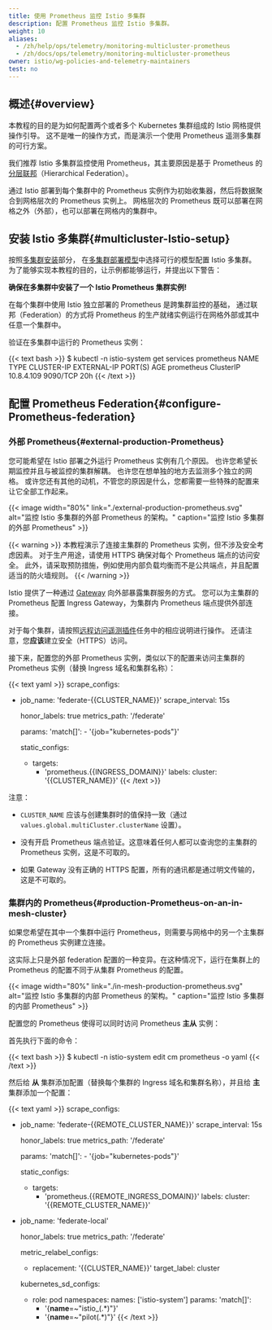 ```yaml
---
title: 使用 Prometheus 监控 Istio 多集群
description: 配置 Prometheus 监控 Istio 多集群。
weight: 10
aliases:
  - /zh/help/ops/telemetry/monitoring-multicluster-prometheus
  - /zh/docs/ops/telemetry/monitoring-multicluster-prometheus
owner: istio/wg-policies-and-telemetry-maintainers
test: no
---
```


## 概述{#overview}

本教程的目的是为如何配置两个或者多个 Kubernetes 集群组成的 Istio 网格提供操作引导。
这不是唯一的操作方式，而是演示一个使用 Prometheus 遥测多集群的可行方案。

我们推荐 Istio 多集群监控使用 Prometheus，其主要原因是基于 Prometheus
的[分层联邦](https://prometheus.io/docs/prometheus/latest/federation/#hierarchical-federation)（Hierarchical Federation）。

通过 Istio 部署到每个集群中的 Prometheus 实例作为初始收集器，然后将数据聚合到网格层次的 Prometheus 实例上。
网格层次的 Prometheus 既可以部署在网格之外（外部），也可以部署在网格内的集群中。

## 安装 Istio 多集群{#multicluster-Istio-setup}

按照[多集群安装](/zh/docs/setup/install/multicluster/)部分，
在[多集群部署模型](/zh/docs/ops/deployment/deployment-models/#multiple-clusters)中选择可行的模型配置 Istio 多集群。
为了能够实现本教程的目的，让示例都能够运行，并提出以下警告：

**确保在多集群中安装了一个 Istio Prometheus 集群实例!**

在每个集群中使用 Istio 独立部署的 Prometheus 是跨集群监控的基础，
通过联邦（Federation）的方式将 Prometheus 的生产就绪实例运行在网格外部或其中任意一个集群中。

验证在多集群中运行的 Prometheus 实例：

{{< text bash >}}
$ kubectl -n istio-system get services prometheus
NAME         TYPE        CLUSTER-IP   EXTERNAL-IP   PORT(S)    AGE
prometheus   ClusterIP   10.8.4.109   <none>        9090/TCP   20h
{{< /text >}}

## 配置 Prometheus Federation{#configure-Prometheus-federation}

### 外部 Prometheus{#external-production-Prometheus}

您可能希望在 Istio 部署之外运行 Prometheus 实例有几个原因。
也许您希望长期监控并且与被监控的集群解耦。
也许您在想单独的地方去监测多个独立的网格。
或许您还有其他的动机，不管您的原因是什么，您都需要一些特殊的配置来让它全部工作起来。

{{< image width="80%"
    link="./external-production-prometheus.svg"
    alt="监控 Istio 多集群的外部 Prometheus 的架构。"
    caption="监控 Istio 多集群的外部 Prometheus"
    >}}

{{< warning >}}
本教程演示了连接主集群的 Prometheus 实例，但不涉及安全考虑因素。
对于生产用途，请使用 HTTPS 确保对每个 Prometheus 端点的访问安全。
此外，请采取预防措施，例如使用内部负载均衡而不是公共端点，并且配置适当的防火墙规则。
{{< /warning >}}

Istio 提供了一种通过 [Gateway](/zh/docs/reference/config/networking/gateway/) 向外部暴露集群服务的方式。
您可以为主集群的 Prometheus 配置 Ingress Gateway，为集群内 Prometheus 端点提供外部连接。

对于每个集群，请按照[远程访问遥测插件](/zh/docs/tasks/observability/gateways/#option-1-secure-access-https)任务中的相应说明进行操作。
还请注意，您**应该**建立安全（HTTPS）访问。

接下来，配置您的外部 Prometheus 实例，类似以下的配置来访问主集群的 Prometheus 实例（替换 Ingress 域名和集群名称）：

{{< text yaml >}}
scrape_configs:
- job_name: 'federate-{{CLUSTER_NAME}}'
  scrape_interval: 15s

  honor_labels: true
  metrics_path: '/federate'

  params:
    'match[]':
      - '{job="kubernetes-pods"}'

  static_configs:
    - targets:
      - 'prometheus.{{INGRESS_DOMAIN}}'
      labels:
        cluster: '{{CLUSTER_NAME}}'
{{< /text >}}

注意：

* `CLUSTER_NAME` 应该与创建集群时的值保持一致（通过 `values.global.multiCluster.clusterName` 设置）。

* 没有开启 Prometheus 端点验证。这意味着任何人都可以查询您的主集群的 Prometheus 实例，这是不可取的。

* 如果 Gateway 没有正确的 HTTPS 配置，所有的通讯都是通过明文传输的，这是不可取的。

### 集群内的 Prometheus{#production-Prometheus-on-an-in-mesh-cluster}

如果您希望在其中一个集群中运行 Prometheus，则需要与网格中的另一个主集群的 Prometheus 实例建立连接。

这实际上只是外部 federation 配置的一种变异。在这种情况下，运行在集群上的 Prometheus 的配置不同于从集群 Prometheus 的配置。

{{< image width="80%"
    link="./in-mesh-production-prometheus.svg"
    alt="监控 Istio 多集群的内部 Prometheus 的架构。"
    caption="监控 Istio 多集群的内部 Prometheus"
    >}}

配置您的 Prometheus 使得可以同时访问 Prometheus **主从** 实例：

首先执行下面的命令：

{{< text bash >}}
$ kubectl -n istio-system edit cm prometheus -o yaml
{{< /text >}}

然后给 **从** 集群添加配置（替换每个集群的 Ingress 域名和集群名称），并且给 **主** 集群添加一个配置：

{{< text yaml >}}
scrape_configs:
- job_name: 'federate-{{REMOTE_CLUSTER_NAME}}'
  scrape_interval: 15s

  honor_labels: true
  metrics_path: '/federate'

  params:
    'match[]':
      - '{job="kubernetes-pods"}'

  static_configs:
    - targets:
      - 'prometheus.{{REMOTE_INGRESS_DOMAIN}}'
      labels:
        cluster: '{{REMOTE_CLUSTER_NAME}}'

- job_name: 'federate-local'

  honor_labels: true
  metrics_path: '/federate'

  metric_relabel_configs:
  - replacement: '{{CLUSTER_NAME}}'
    target_label: cluster

  kubernetes_sd_configs:
  - role: pod
    namespaces:
      names: ['istio-system']
  params:
    'match[]':
    - '{__name__=~"istio_(.*)"}'
    - '{__name__=~"pilot(.*)"}'
{{< /text >}}
